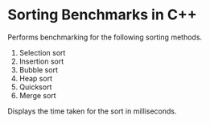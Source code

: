 # Sorting Benchmarks in C++

Performs benchmarking for the following sorting methods.

1. Selection sort
2. Insertion sort
3. Bubble sort
4. Heap sort
5. Quicksort
6. Merge sort

Displays the time taken for the sort in milliseconds.
